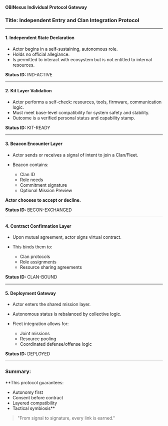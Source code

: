 **OBINexus Individual Protocol Gateway**

### Title: Independent Entry and Clan Integration Protocol

---

#### 1. **Independent State Declaration**

* Actor begins in a self-sustaining, autonomous role.
* Holds no official allegiance.
* Is permitted to interact with ecosystem but is not entitled to internal resources.

**Status ID:** IND-ACTIVE

---

#### 2. **Kit Layer Validation**

* Actor performs a self-check: resources, tools, firmware, communication logic.
* Must meet base-level compatibility for system safety and stability.
* Outcome is a verified personal status and capability stamp.

**Status ID:** KIT-READY

---

#### 3. **Beacon Encounter Layer**

* Actor sends or receives a signal of intent to join a Clan/Fleet.
* Beacon contains:

  * Clan ID
  * Role needs
  * Commitment signature
  * Optional Mission Preview

**Actor chooses to accept or decline.**

**Status ID:** BECON-EXCHANGED

---

#### 4. **Contract Confirmation Layer**

* Upon mutual agreement, actor signs virtual contract.
* This binds them to:

  * Clan protocols
  * Role assignments
  * Resource sharing agreements

**Status ID:** CLAN-BOUND

---

#### 5. **Deployment Gateway**

* Actor enters the shared mission layer.
* Autonomous status is rebalanced by collective logic.
* Fleet integration allows for:

  * Joint missions
  * Resource pooling
  * Coordinated defense/offense logic

**Status ID:** DEPLOYED

---

### Summary:

\*\*This protocol guarantees:

* Autonomy first
* Consent before contract
* Layered compatibility
* Tactical symbiosis\*\*

> "From signal to signature, every link is earned."
